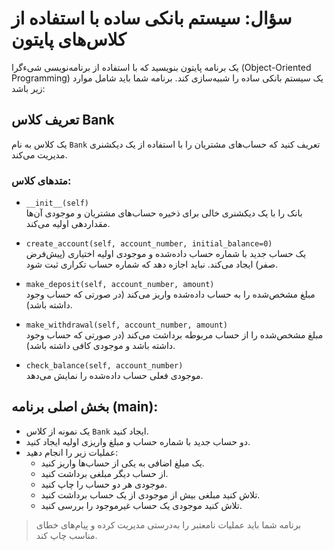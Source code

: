 
# سؤال: سیستم بانکی ساده با استفاده از کلاس‌های پایتون

یک برنامه پایتون بنویسید که با استفاده از برنامه‌نویسی شی‌ء‌گرا (Object-Oriented Programming) یک سیستم بانکی ساده را شبیه‌سازی کند. برنامه شما باید شامل موارد زیر باشد:

## تعریف کلاس Bank

یک کلاس به نام `Bank` تعریف کنید که حساب‌های مشتریان را با استفاده از یک دیکشنری مدیریت می‌کند.

### متدهای کلاس:

- `__init__(self)`  
  بانک را با یک دیکشنری خالی برای ذخیره حساب‌های مشتریان و موجودی آن‌ها مقداردهی اولیه می‌کند.

- `create_account(self, account_number, initial_balance=0)`  
  یک حساب جدید با شماره حساب داده‌شده و موجودی اولیه اختیاری (پیش‌فرض صفر) ایجاد می‌کند. نباید اجازه دهد که شماره حساب تکراری ثبت شود.

- `make_deposit(self, account_number, amount)`  
  مبلغ مشخص‌شده را به حساب داده‌شده واریز می‌کند (در صورتی که حساب وجود داشته باشد).

- `make_withdrawal(self, account_number, amount)`  
  مبلغ مشخص‌شده را از حساب مربوطه برداشت می‌کند (در صورتی که حساب وجود داشته باشد و موجودی کافی داشته باشد).

- `check_balance(self, account_number)`  
  موجودی فعلی حساب داده‌شده را نمایش می‌دهد.

## بخش اصلی برنامه (main):

- یک نمونه از کلاس `Bank` ایجاد کنید.
- دو حساب جدید با شماره حساب و مبلغ واریزی اولیه ایجاد کنید.
- عملیات زیر را انجام دهید:
  - یک مبلغ اضافی به یکی از حساب‌ها واریز کنید.
  - از حساب دیگر مبلغی برداشت کنید.
  - موجودی هر دو حساب را چاپ کنید.
  - تلاش کنید مبلغی بیش از موجودی از یک حساب برداشت کنید.
  - تلاش کنید موجودی یک حساب غیرموجود را بررسی کنید.

> برنامه شما باید عملیات نامعتبر را به‌درستی مدیریت کرده و پیام‌های خطای مناسب چاپ کند.
